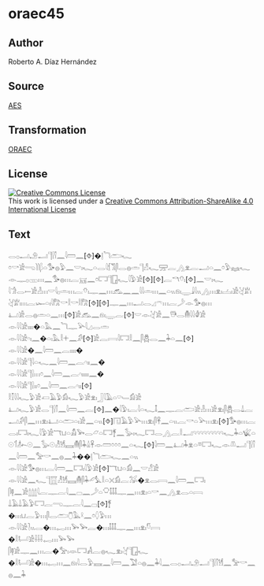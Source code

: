 # oraec45

## Author

Roberto A. Díaz Hernández

## Source

[AES](https://github.com/simondschweitzer/aes)

## Transformation

[ORAEC](https://oraec.github.io/)

## License

<a rel="license" href="http://creativecommons.org/licenses/by-sa/4.0/"><img alt="Creative Commons License" style="border-width:0" src="https://i.creativecommons.org/l/by-sa/4.0/88x31.png" /></a><br />This work is licensed under a <a rel="license" href="http://creativecommons.org/licenses/by-sa/4.0/">Creative Commons Attribution-ShareAlike 4.0 International License</a>

## Text

𓂋𓊪𓂝𓄂𓂝𓊹𓍛𓌐𓈖𓇋𓏠𓈖[⯑]�𓊤𓆓𓂧𓆑<br>
𓏌𓎡𓀀𓂸𓌙𓌙𓆄𓏏𓅜𓐍𓅱𓈖𓎟𓏤𓆑𓏏𓂋𓇋𓆴𓀢𓋴𓂋𓐍𓏛𓊹𓀭𓆑𓈝𓐛𓂻𓁷𓐛𓂝𓏏𓈖𓏌𓅱𓈐𓆑𓁹𓊃𓊪𓊔𓏥𓈖𓅜𓐍𓏥𓐛𓄚𓈖𓏌𓉐𓊹𓉗𓆑𓇋𓅱𓀀[⯑][⯑]𓐛𓎔𓄣𓏤[⯑]𓈖𓎟𓏤𓆑<br>
𓇋𓀞𓂋𓍿𓀀𓁐𓏥𓎟𓇋𓊪𓏛𓏥𓐛𓄣𓏤𓊃𓈖𓏥𓃹𓈖𓈖𓇋𓇋𓏛𓏥𓈖𓏏𓏭𓁶𓏤𓇾𓇍𓇋𓏭𓂻𓏥𓁷𓏤𓐟𓏤𓀀𓋔𓁨𓏤𓋔𓁨𓏤𓏥𓐛𓆱𓏏𓏤𓇋𓀗𓎡𓎛𓎡𓎛𓀗[⯑][⯑]𓊃𓈖𓏥𓂝𓂋𓈎𓍼𓏥𓐛𓌳𓁹𓅜𓐍𓏥<br>
𓂞𓀀𓂋𓐍𓏛𓏏𓈖𓏥[⯑]𓀀𓃹𓈖𓁶𓏤𓇾𓐛[⯑]𓎟𓁹𓋔𓀀𓈖𓇥𓂋𓄟𓇋𓇋𓁒𓀀<br>
𓁹𓇋𓇋𓀀𓏤𓏤𓏤𓏤�𓏏𓅓𓈖𓆓𓊃𓅪𓇋𓈎𓂋𓏛<br>
𓁹𓇋𓇋𓀀𓎆𓏤𓈖�𓏏𓏤𓅓𓎛𓇬𓈖𓀔[⯑]𓀀𓐛𓇯𓇋𓉐𓎛𓈖𓋴𓆣𓂋𓈖𓇓𓏏𓈖[⯑]<br>
𓁹𓇋𓇋𓀀�𓈖𓇋𓏠𓈖𓐛𓏤𓏤𓏤𓏤�<br>
𓁹𓇋𓇋𓀀𓊹𓇋𓏏𓆑𓈖𓇋𓏠𓈖𓐛𓎆𓏤𓏤𓈖�<br>
𓁹𓇋𓇋𓀀𓊹𓍛𓏥𓏌𓈖𓇋𓏠𓈖𓐛𓎆𓏤𓏤𓏤𓏤𓏤𓈖�<br>
𓁹𓇋𓇋𓀀𓊹𓍛𓏤𓏤𓏌𓈖𓇋𓏠𓈖𓐛𓎆𓏤𓏤[⯑]<br>
𓎛𓎿𓇋𓇋𓆑𓅱𓀀𓋷𓄿𓅱𓀁𓆑𓅱𓀀𓁷𓏤𓃀𓇋𓄿𓏏𓎺𓄑𓀁𓀀<br>
𓂞𓆑𓅱𓀀𓂋𓊹𓍛𓌐𓈖𓇋𓏠𓈖𓐛[⯑]𓈖�𓇋𓅱𓏤𓐛𓇋𓏏𓆑𓄤𓈖𓊃𓐛𓂧𓀀𓁐𓏥𓀀𓁷𓏤𓋴𓆣𓂋𓍑𓐛𓂝𓀔𓋴𓈖𓏥𓁷𓏤𓂞𓏏𓂧𓏏𓏤𓀀𓈖𓏏𓏭[⯑]𓉔𓄿𓅱𓅪𓏥𓁷𓏤𓋴𓋹𓈖𓏏𓏭𓐛𓎡𓏏𓅪𓏥𓁷𓏤[⯑]𓅜𓐍𓏥𓐛𓂋𓏤𓉐𓏤𓆑𓇋𓅱𓀀𓄓𓂓𓏏𓀋𓅨𓂋𓃿𓏏𓉐𓋆𓈖𓅭𓏤𓆑𓉐𓂋𓂻𓐛𓎛𓂝𓄹𓄹𓄹𓄹𓄹𓄹𓄹𓄹𓄹𓆑𓇓𓏏𓆤𓏏𓇳𓄊𓁦𓍉𓇳𓈖𓅭𓇳𓁚𓁩𓈘𓄟𓋴𓇓𓏙𓋹𓁹𓏠𓏌𓏌𓏌𓈖𓏏𓆑[⯑]𓇋𓏠𓈖𓂞𓇓𓁷𓏏𓎼𓉐𓆑𓁹𓌨𓂝𓊹𓍛𓌐𓈖𓇋𓏠𓈖𓅡𓎡𓈖𓐍𓈖𓇓��𓊤𓆓𓂧𓆑𓈖𓏏𓏭<br>
𓁹𓇋𓇋𓀀𓅜𓐍𓏥𓐛𓇋𓏠𓈖𓉐𓏤𓇋𓅱𓀀[⯑]𓄓𓂓𓏏𓀁𓈖𓎟𓀭𓀀<br>
𓁹𓇋𓇋𓀀𓈖𓆑𓊹𓉱𓁚𓁩𓈘𓄟𓋴𓇓𓄔𓅘𓎛𓏏𓏴𓀁𓐛𓅮�𓁷𓂋𓇯𓈖𓇋𓏠𓈖𓉐𓏤<br>
𓋴𓊢𓈖𓀀𓉶𓉶𓉶𓇋𓐛𓊃𓐛𓇋𓈖𓊌𓈖𓌳𓏏𓎶𓄤𓄤𓄤𓊃𓈖𓏥𓁷𓏤𓏏𓎡𓈖𓂻𓁷𓂋𓏏𓇯<br>
𓍑𓄿𓍑𓄿𓅱𓉐𓐛𓂸𓊃𓐛𓇋𓈖𓊌[⯑]𓋆<br>
�𓏥𓂓𓐛𓅱𓏥𓋴𓂋𓂧𓇝𓅓𓍲𓈖𓏌𓆭𓅱𓏥<br>
𓁹𓇋𓇋𓀀𓍘𓏭𓂋�𓏥𓉻𓏥𓅨𓅨𓐛�𓏥𓄤𓄤𓄤𓊃𓈖𓏥𓁷𓏤𓎸𓇯<br>
�𓎛𓂡𓀀𓌢𓌢𓌢𓉻𓏥𓅨𓅨<br>
𓋴𓊢𓀀𓊃𓈖𓏥𓐛�𓅡𓏤𓁺𓉐𓀻𓐛𓐍𓆑𓁷𓏤𓋔𓊹𓉗𓆑<br>
�𓎛𓂡𓀀�𓏥𓉻𓏥𓈖𓁶𓏤𓇋𓂋𓅱𓈘𓈖𓇋𓏠𓈖𓅑𓏏𓐍𓈖𓇓𓇋𓈖𓂋𓊪𓂝𓄂𓂝𓊹𓍛𓌐𓁩𓈖𓅡𓎡𓈖𓐍𓈖𓇓<br>
